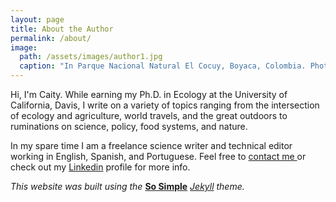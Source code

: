```yaml
---
layout: page
title: About the Author
permalink: /about/
image:
  path: /assets/images/author1.jpg
  caption: "In Parque Nacional Natural El Cocuy, Boyaca, Colombia. Photo: C. Peterson"
---
```

Hi, I'm Caity. While earning my Ph.D. in Ecology at the University of California, Davis, I write on a variety of topics ranging from the intersection of ecology and agriculture, world travels, and the great outdoors to ruminations on science, policy, food systems, and nature.

In my spare time I am a freelance science writer and technical editor working in English, Spanish, and Portuguese. Feel free to [contact me ](mailto:ca.peterson32@gmail.com) or check out my [Linkedin](https://www.linkedin.com/in/caityp/) profile for more info.

*This website was built using the* **[So Simple](https://github.com/mmistakes/so-simple-theme)** *[Jekyll](https://jekyllrb.com/) theme.*
